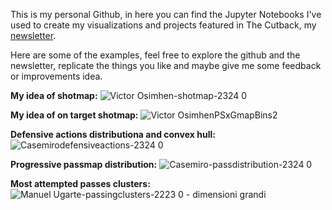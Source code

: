 This is my personal Github, in here you can find the Jupyter Notebooks I've used to create my visualizations and projects featured in The Cutback, my [newsletter](https://the-cutback.beehiiv.com/). 

Here are some of the examples, feel free to explore the github and the newsletter, replicate the things you like and maybe give me some feedback or improvements idea.

**My idea of shotmap:**
![Victor Osimhen-shotmap-2324 0](https://github.com/user-attachments/assets/5e3d642a-0034-43ff-bea7-8be8e04e43aa)

**My idea of on target shotmap:**
![Victor OsimhenPSxGmapBins2](https://github.com/user-attachments/assets/bae93c89-168e-4a04-a6c9-c0328fa7228a)

**Defensive actions distributiona and convex hull:**
![Casemirodefensiveactions-2324 0](https://github.com/user-attachments/assets/3d9db4ce-e562-42b9-88c4-400887da55f0)

**Progressive passmap distribution:**
![Casemiro-passdistribution-2324 0](https://github.com/user-attachments/assets/fbb63423-0970-41c0-9728-1d66ef2f7653)

**Most attempted passes clusters:**
![Manuel Ugarte-passingclusters-2223 0 - dimensioni grandi](https://github.com/user-attachments/assets/d4a16afd-c5e6-489d-ac79-997ef99f78be)
